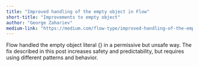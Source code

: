 ```yaml
---
title: "Improved handling of the empty object in Flow"
short-title: "Improvements to empty object"
author: "George Zahariev"
medium-link: "https://medium.com/flow-type/improved-handling-of-the-empty-object-in-flow-ead91887e40c"
---
```

Flow handled the empty object literal {} in a permissive but unsafe way. The fix described in this post increases safety and predictability, but requires using different patterns and behavior.
